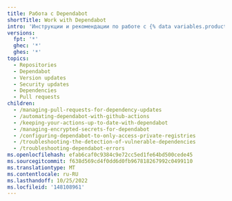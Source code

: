 ```yaml
---
title: Работа с Dependabot
shortTitle: Work with Dependabot
intro: 'Инструкции и рекомендации по работе с {% data variables.product.prodname_dependabot %}, например, управление запросами на вытягивание, вызванными {% data variables.product.prodname_dependabot %}, с помощью {% data variables.product.prodname_actions %} с {% data variables.product.prodname_dependabot %}, а также устранение ошибок {% data variables.product.prodname_dependabot %}.'
versions:
  fpt: '*'
  ghec: '*'
  ghes: '*'
topics:
  - Repositories
  - Dependabot
  - Version updates
  - Security updates
  - Dependencies
  - Pull requests
children:
  - /managing-pull-requests-for-dependency-updates
  - /automating-dependabot-with-github-actions
  - /keeping-your-actions-up-to-date-with-dependabot
  - /managing-encrypted-secrets-for-dependabot
  - /configuring-dependabot-to-only-access-private-registries
  - /troubleshooting-the-detection-of-vulnerable-dependencies
  - /troubleshooting-dependabot-errors
ms.openlocfilehash: efab6caf0c9384c9e72cc5ed1fe64bd500cede45
ms.sourcegitcommit: f638d569cd4f0dd6d0fb967818267992c0499110
ms.translationtype: MT
ms.contentlocale: ru-RU
ms.lasthandoff: 10/25/2022
ms.locfileid: '148108961'
---
```


